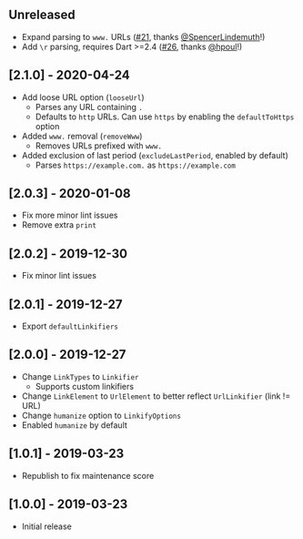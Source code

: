 ## Unreleased

- Expand parsing to `www.` URLs ([#21](https://github.com/Cretezy/linkify/pull/21), thanks [@SpencerLindemuth](https://github.com/SpencerLindemuth)!)
- Add `\r` parsing, requires Dart >=2.4 ([#26](https://github.com/Cretezy/linkify/pull/26), thanks [@hpoul](https://github.com/hpoul)!)

## [2.1.0] - 2020-04-24

- Add loose URL option (`looseUrl`)
  - Parses any URL containing `.`
  - Defaults to `http` URLs. Can use `https` by enabling the `defaultToHttps` option
- Added `www.` removal (`removeWww`)
  - Removes URLs prefixed with `www.`
- Added exclusion of last period (`excludeLastPeriod`, enabled by default)
  - Parses `https://example.com.` as `https://example.com`

## [2.0.3] - 2020-01-08

- Fix more minor lint issues
- Remove extra `print`

## [2.0.2] - 2019-12-30

- Fix minor lint issues

## [2.0.1] - 2019-12-27

- Export `defaultLinkifiers`

## [2.0.0] - 2019-12-27

- Change `LinkTypes` to `Linkifier`
  - Supports custom linkifiers
- Change `LinkElement` to `UrlElement` to better reflect `UrlLinkifier` (link != URL)
- Change `humanize` option to `LinkifyOptions`
- Enabled `humanize` by default

## [1.0.1] - 2019-03-23

- Republish to fix maintenance score

## [1.0.0] - 2019-03-23

- Initial release
